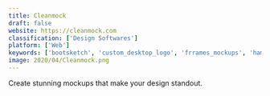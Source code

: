 ```yaml
---
title: Cleanmock
draft: false 
website: https://cleanmock.com
classification: ['Design Softwares']
platform: ['Web']
keywords: ['bootsketch', 'custom_desktop_logo', 'frrames_mockups', 'hamok', 'isometric_art_pack', 'layerx', 'live_mockups', 'mock', 'mockuptime', 'osiva', 'overlay2', 'pixelperfect', 'screencube', 'the_mockup_club', 'uberlayer', 'usertest.io', 'vector_mockups_library', 'xnview_mp', 'pixiv']
image: 2020/04/Cleanmock.png
---
```

Create stunning mockups that make your design standout.